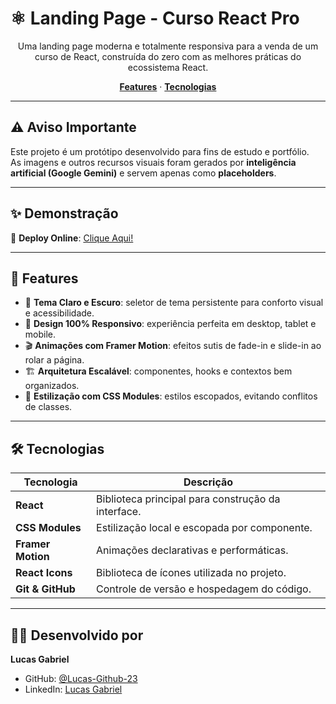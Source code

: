 # ⚛️ Landing Page - Curso React Pro

<p align="center">
Uma landing page moderna e totalmente responsiva para a venda de um curso de React, construída do zero com as melhores práticas do ecossistema React.
</p>

<p align="center">
  <a href="#-features"><strong>Features</strong></a> ·
  <a href="#-tecnologias"><strong>Tecnologias</strong></a>
</p>

---
## ⚠️ Aviso Importante

Este projeto é um protótipo desenvolvido para fins de estudo e portfólio.  
As imagens e outros recursos visuais foram gerados por **inteligência artificial (Google Gemini)** e servem apenas como **placeholders**.  

---
## ✨ Demonstração

🔗 **Deploy Online**: [Clique Aqui!](https://landing-page-react-pro.vercel.app/)

---

## 🚀 Features

- 🎨 **Tema Claro e Escuro**: seletor de tema persistente para conforto visual e acessibilidade.  
- 📱 **Design 100% Responsivo**: experiência perfeita em desktop, tablet e mobile.  
- 🎬 **Animações com Framer Motion**: efeitos sutis de fade-in e slide-in ao rolar a página.  
- 🏗️ **Arquitetura Escalável**: componentes, hooks e contextos bem organizados.  
- 💅 **Estilização com CSS Modules**: estilos escopados, evitando conflitos de classes.  

---

## 🛠️ Tecnologias

| Tecnologia       | Descrição                                               |
|------------------|---------------------------------------------------------|
| **React**        | Biblioteca principal para construção da interface.      |
| **CSS Modules**  | Estilização local e escopada por componente.            |
| **Framer Motion**| Animações declarativas e performáticas.                 |
| **React Icons**  | Biblioteca de ícones utilizada no projeto.              |
| **Git & GitHub** | Controle de versão e hospedagem do código.              |

---

## 👨‍💻 Desenvolvido por

**Lucas Gabriel**

- GitHub: [@Lucas-Github-23](https://github.com/Lucas-Github-23)  
- LinkedIn: [Lucas Gabriel](https://www.linkedin.com/in/lucas-gabriel-521082279/)

